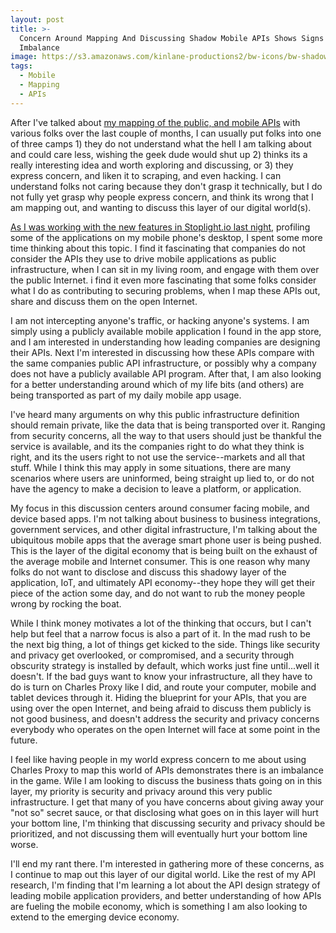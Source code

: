 ```yaml
---
layout: post
title: >-
  Concern Around Mapping And Discussing Shadow Mobile APIs Shows Signs Of An
  Imbalance
image: https://s3.amazonaws.com/kinlane-productions2/bw-icons/bw-shadow-gear.png
tags:
  - Mobile
  - Mapping
  - APIs
---
```

After I've talked about [my mapping of the public, and mobile APIs](http://apievangelist.com/2016/02/05/automated-mapping-of-the-api-universe-with-charles-proxy-dropbox-openapi-spec-and-some-custom-apis/) with various folks over the last couple of months, I can usually put folks into one of three camps 1) they do not understand what the hell I am talking about and could care less, wishing the geek dude would shut up 2) thinks its a really interesting idea and worth exploring and discussing, or 3) they express concern, and liken it to scraping, and even hacking. I can understand folks not caring because they don't grasp it technically, but I do not fully yet grasp why people express concern, and think its wrong that I am mapping out, and wanting to discuss this layer of our digital world(s).

[As I was working with the new features in Stoplight.io last night](http://apievangelist.com/2016/02/16/generating-openapi-specs-for-the-mobile-apps-you-depend-on-just-by-using-them/), profiling some of the applications on my mobile phone's desktop, I spent some more time thinking about this topic. I find it fascinating that companies do not consider the APIs they use to drive mobile applications as public infrastructure, when I can sit in my living room, and engage with them over the public Internet. i find it even more fascinating that some folks consider what I do as contributing to securing problems, when I map these APIs out, share and discuss them on the open Internet. 

I am not intercepting anyone's traffic, or hacking anyone's systems. I am simply using a publicly available mobile application I found in the app store, and I am interested in understanding how leading companies are designing their APIs. Next I'm interested in discussing how these APIs compare with the same companies public API infrastructure, or possibly why a company does not have a publicly available API program. After that, I am also looking for a better understanding around which of my life bits (and others) are being transported as part of my daily mobile app usage. 

I've heard many arguments on why this public infrastructure definition should remain private, like the data that is being transported over it. Ranging from security concerns, all the way to that users should just be thankful the service is available, and its the companies right to do what they think is right, and its the users right to not use the service--markets and all that stuff. While I think this may apply in some situations, there are many scenarios where users are uninformed, being straight up lied to, or do not have the agency to make a decision to leave a platform, or application. 

My focus in this discussion centers around consumer facing mobile, and device based apps. I'm not talking about business to business integrations, government services, and other digital infrastructure, I'm talking about the ubiquitous mobile apps that the average smart phone user is being pushed. This is the layer of the digital economy that is being built on the exhaust of the average mobile and Internet consumer. This is one reason why many folks do not want to disclose and discuss this shadowy layer of the application, IoT, and ultimately API economy--they hope they will get their piece of the action some day, and do not want to rub the money people wrong by rocking the boat.

While I think money motivates a lot of the thinking that occurs, but I can't help but feel that a narrow focus is also a part of it. In the mad rush to be the next big thing, a lot of things get kicked to the side. Things like security and privacy get overlooked, or compromised, and a security through obscurity strategy is installed by default, which works just fine until...well it doesn't. If the bad guys want to know your infrastructure, all they have to do is turn on Charles Proxy like I did, and route your computer, mobile and tablet devices through it. Hiding the blueprint for your APIs, that you are using over the open Internet, and being afraid to discuss them publicly is not good business, and doesn't address the security and privacy concerns everybody who operates on the open Internet will face at some point in the future.

I feel like having people in my world express concern to me about using Charles Proxy to map this world of APIs demonstrates there is an imbalance in the game. Wile I am looking to discuss the business thats going on in this layer, my priority is security and privacy around this very public infrastructure. I get that many of you have concerns about giving away your "not so" secret sauce, or that disclosing what goes on in this layer will hurt your bottom line, I'm thinking that discussing security and privacy should be prioritized, and not discussing them will eventually hurt your bottom line worse. 

I'll end my rant there. I'm interested in gathering more of these concerns, as I continue to map out this layer of our digital world. Like the rest of my API research, I'm finding that I'm learning a lot about the API design strategy of leading mobile application providers, and better understanding of how APIs are fueling the mobile economy, which is something I am also looking to extend to the emerging device economy.